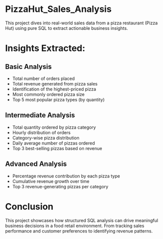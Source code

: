 # PizzaHut_Sales_Analysis
This project dives into real-world sales data from a pizza restaurant (Pizza Hut) using pure SQL to extract actionable business insights.
#  Insights Extracted:
## Basic Analysis
- Total number of orders placed
- Total revenue generated from pizza sales
- Identification of the highest-priced pizza
- Most commonly ordered pizza size
- Top 5 most popular pizza types (by quantity)
## Intermediate Analysis
- Total quantity ordered by pizza category
- Hourly distribution of orders
- Category-wise pizza distribution
- Daily average number of pizzas ordered
- Top 3 best-selling pizzas based on revenue
##  Advanced Analysis
- Percentage revenue contribution by each pizza type
- Cumulative revenue growth over time
- Top 3 revenue-generating pizzas per category
# Conclusion
This project showcases how structured SQL analysis can drive meaningful business decisions in a food retail environment. From tracking sales performance and customer preferences to identifying revenue patterns.



